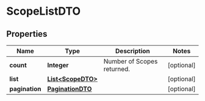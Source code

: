 

# ScopeListDTO

## Properties

Name | Type | Description | Notes
------------ | ------------- | ------------- | -------------
**count** | **Integer** | Number of Scopes returned.  |  [optional]
**list** | [**List&lt;ScopeDTO&gt;**](ScopeDTO.md) |  |  [optional]
**pagination** | [**PaginationDTO**](PaginationDTO.md) |  |  [optional]



